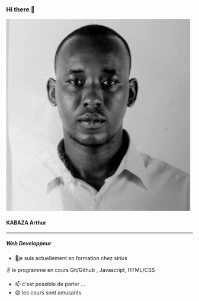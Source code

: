 ### Hi there 👋

<!--
**arthur-artijo/arthur-artijo** is a ✨ _special_ ✨ repository because its `README.md` (this file) appears on your GitHub profile.

Here are some ideas to get you started:

- 🔭 I’m currently working on ...
- 🌱 I’m currently learning ...
- 👯 I’m looking to collaborate on ...
- 🤔 I’m looking for help with ...

- 📫 How to reach me: ...
- 😄 Pronouns: ...
- ⚡ Fun fact: ...
-->
![portrait](img/MonPortrait.jpg)
#### KABAZA Arthur
---
##### Web Developpeur
- 🌱je suis actuellement en formation chez sirius  
  
✌ le programme en cours Git/Github , Javascript, HTML/CSS
- 📫 c'est possible de parler  ...
- 😄 les cours sont amusants